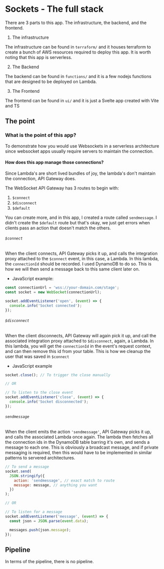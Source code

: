 # Sockets - The full stack

There are 3 parts to this app. The infrastructure, the backend, and the frontend.

1. The infrastructure

The infrastructure can be found in `terraform/` and it houses terraform to create a bunch of AWS resources required to deploy this app.
It is worth noting that this app is serverless.

2. The Backend

The backend can be found in `functions/` and it is a few nodejs functions that are designed to be deployed on Lambda.

3. The Frontend

The frontend can be found in `ui/` and it is just a Svelte app created with Vite and TS

## The point

### What is the point of this app?

To demonstrate how you would use Websockets in a serverless architecture since websocket apps usually require servers to maintain the connection.

#### How does this app manage those connections?

Since Lambda's are short lived bundles of joy, the lambda's don't maintain the connection, API Gateway does.

The WebSocket API Gateway has 3 routes to begin with:

1. `$connect`
2. `$disconnect`
3. `$default`

You can create more, and in this app, I created a route called `sendmessage`. I didn't create the `$default` route but that's okay, we just get errors when clients pass an action that doesn't match the others.

###### `$connect`

When the client connects, API Gateway picks it up, and calls the integration proxy attached to the `$connect` event, in this case, a Lambda.
In this lambda, the `connectionId` should be recorded. I used DynamoDB to do so. This is how we will then send a message back to this same client later on.

- JavaScript example:

```javascript
const connectionUrl = 'wss://your-domain.com/stage';
const socket = new WebSocket(connectionUrl);

socket.addEventListener('open', (event) => {
  console.info('Socket connected');
});
```

###### `$disconnect`

When the client disconnects, API Gateway will again pick it up, and call the associated integration proxy attached to `$disconnect`, again, a Lambda.
In this lambda, you will get the `connectionId` in the event's request context, and can then remove this id from your table. This is how we cleanup the user
that was saved in `$connect`

- JavaScript example

```javascript
socket.close(); // To trigger the close manually

// OR

// To listen to the close event
socket.addEventListener('close', (event) => {
  console.info('Socket disconnected');
});
```

###### `sendmessage`

When the client emits the action `'sendmessage'`, API Gateway picks it up, and calls the associated Lambda once again. The lambda then fetches all the connection ids in
the DynamoDB table barring it's own, and sends a message to each one. This is obviously a broadcast message, and if private messaging is required, then this would have to be implemented in similar patterns to servered architectures.

```javascript
// To send a message
socket.send(
  JSON.stringify({
    action: 'sendmessage', // exact match to route
    message: message, // anything you want
  })
);

// OR

// To listen for a message
socket.addEventListener('message', (event) => {
  const json = JSON.parse(event.data);

  messages.push(json.message);
});
```

## Pipeline

In terms of the pipeline, there is no pipeline.
